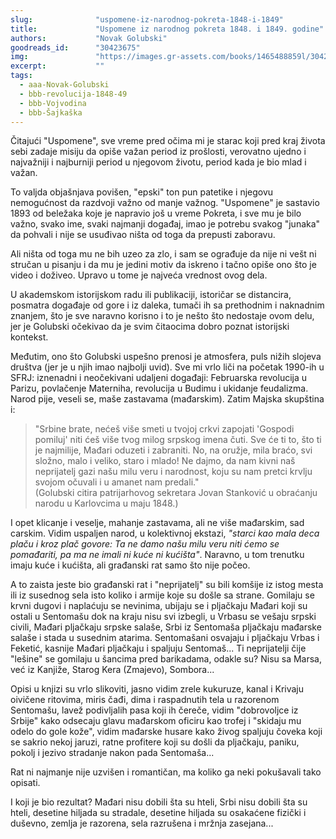 ```yaml
---
slug:              "uspomene-iz-narodnog-pokreta-1848-i-1849"
title:             "Uspomene iz narodnog pokreta 1848. i 1849. godine"
authors:           "Novak Golubski"
goodreads_id:      "30423675"
img:               "https://images.gr-assets.com/books/1465488859l/30423675.jpg"
excerpt:           ""
tags:
  - aaa-Novak-Golubski
  - bbb-revolucija-1848-49
  - bbb-Vojvodina
  - bbb-Šajkaška
---
```


Čitajući "Uspomene", sve vreme pred očima mi je starac koji pred kraj života sebi zadaje misiju da opiše važan period 
iz prošlosti, verovatno ujedno i najvažniji i najburniji period u njegovom životu, period kada je bio mlad i važan.

To valjda objašnjava povišen, "epski" ton pun patetike i njegovu nemogućnost da razdvoji važno od manje važnog. "Uspomene" 
je sastavio 1893 od beležaka koje je napravio još u vreme Pokreta, i sve mu je bilo važno, svako ime, svaki najmanji 
događaj, imao je potrebu svakog "junaka" da pohvali i nije se usuđivao ništa od toga da prepusti zaboravu.

Ali ništa od toga mu ne bih uzeo za zlo, i sam se ograđuje da nije ni vešt ni stručan u pisanju i da mu je jedini motiv 
da iskreno i tačno opiše ono što je video i doživeo. Upravo u tome je najveća vrednost ovog dela. 

U akademskom istorijskom radu ili publikaciji, istoričar se distancira, posmatra događaje od gore i iz daleka, tumači 
ih sa prethodnim i naknadnim znanjem, što je sve naravno korisno i to je nešto što nedostaje ovom delu, jer je Golubski 
očekivao da je svim čitaocima dobro poznat istorijski kontekst. 

Međutim, ono što Golubski uspešno prenosi je atmosfera, puls nižih slojeva društva (jer je u njih imao najbolji uvid). 
Sve mi vrlo liči na početak 1990-ih u SFRJ: iznenadni i neočekivani udaljeni događaji: Februarska revolucija u Parizu, 
povlačenje Materniha, revolucija u Budimu i ukidanje feudalizma. Narod pije, veseli se, maše zastavama (mađarskim). 
Zatim Majska skupština i: 

<blockquote>
"Srbine brate, nećeš više smeti u tvojoj crkvi zapojati 'Gospodi pomiluj' niti ćeš više tvog milog srpskog imena čuti. 
Sve će ti to, što ti je najmilije, Mađari oduzeti i zabraniti. No, na oružje, mila braćo, svi složno, malo i veliko, 
staro i mlado! Ne dajmo, da nam kivni naš neprijatelj gazi našu milu veru i narodnost, koju su nam pretci krvlju 
svojom očuvali i u amanet nam predali."
<br>
(Golubski citira patrijarhovog sekretara Jovan Stanković u obraćanju narodu u Karlovcima u maju 1848.)
</blockquote>


I opet klicanje i veselje, mahanje zastavama, ali ne više mađarskim, sad carskim. Vidim uspaljen narod, u kolektivnoj 
ekstazi, *"starci kao mala deca plaču i kroz plač govore: Ta ne damo našu milu veru niti ćemo se pomađariti, pa ma ne 
imali ni kuće ni kućišta"*. Naravno, u tom trenutku imaju kuće i kućišta, ali građanski rat samo što nije počeo.

A to zaista jeste bio građanski rat i "neprijatelj" su bili komšije iz istog mesta ili iz susednog sela isto koliko i 
armije koje su došle sa strane. Gomilaju se krvni dugovi i naplaćuju se nevinima, ubijaju se i pljačkaju Mađari koji su 
ostali u Sentomašu dok na kraju nisu svi izbegli, u Vrbasu se vešaju srpski civili, Mađari pljačkaju srpske salaše, Srbi 
iz Sentomaša pljačkaju mađarske salaše i stada u susednim atarima. Sentomašani osvajaju i pljačkaju Vrbas i Feketić, 
kasnije Mađari pljačkaju i spaljuju Sentomaš... Ti neprijatelji čije "lešine" se gomilaju u šancima pred barikadama, 
odakle su? Nisu sa Marsa, već iz Kanjiže, Starog Kera (Zmajevo), Sombora...

Opisi u knjizi su vrlo slikoviti, jasno vidim zrele kukuruze, kanal i Krivaju oivičene ritovima, miris čađi, dima i 
raspadnutih tela u razorenom Sentomašu, lavež podivljalih pasa koji ih čereče, vidim "dobrovoljce iz Srbije" kako odsecaju 
glavu mađarskom oficiru kao trofej i "skidaju mu odelo do gole kože", vidim mađarske husare kako živog spaljuju čoveka 
koji se sakrio nekoj jaruzi, ratne profitere koji su došli da pljačkaju, paniku, pokolj i jezivo stradanje nakon pada 
Sentomaša...

Rat ni najmanje nije uzvišen i romantičan, ma koliko ga neki pokušavali tako opisati.

I koji je bio rezultat? Mađari nisu dobili šta su hteli, Srbi nisu dobili šta su hteli, desetine hiljada su stradale, 
desetine hiljada su osakaćene fizički i duševno, zemlja je razorena, sela razrušena i mržnja zasejana...